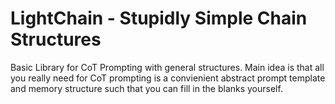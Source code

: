 # LightChain - Stupidly Simple Chain Structures

Basic Library for CoT Prompting with general structures. Main idea is that all you really need for CoT prompting is a convienient abstract prompt template and memory structure such that you can fill in the blanks yourself.